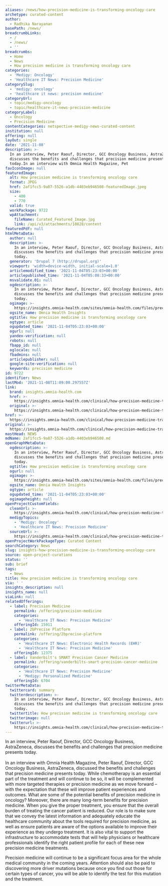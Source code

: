 ```yaml
---
aliases: /news/how-precision-medicine-is-transforming-oncology-care
archetype: curated-content
author:
  - Radhika Narayanan
basePath: /news/
breadcrumbLinks:
  - /
  - /news/
  - ''
breadcrumbs:
  - Home
  - News
  - How precision medicine is transforming oncology care
categories:
  - 'Medigy: Oncology'
  - 'Healthcare IT News: Precision Medicine'
categorySlug:
  - 'medigy: oncology'
  - 'healthcare it news: precision medicine'
categoryUrl:
  - topic/medigy-oncology
  - topic/healthcare-it-news-precision-medicine
categoryLabel:
  - Oncology
  - Precision Medicine
contentCategories: netspective-medigy-news-curated-content
institution: null
offering: null
layOut: single
date: '2021-11-08'
description: >-
  In an interview, Peter Raouf, Director, GCC Oncology Business, AstraZeneca,
  discusses the benefits and challenges that precision medicine presents
  today.In an interview with Omnia Health Magazine, Pet
favIconImage: null
featuredImage:
  alt: How precision medicine is transforming oncology care
  format: JPEG
  href: 2af1fcc5-9a87-5526-a1db-4403eb946508-featuredImage.jpeg
  size:
    - 400
    - 770
  valid: true
  workPackage: 9722
  wpAttachment:
    fileName: Curated_Featured_Image.jpg
    link: /api/v3/attachments/18828/content
featuredPdf: null
htmlMetaData:
  author: null
  description: >-
    In an interview, Peter Raouf, Director, GCC Oncology Business, AstraZeneca,
    discusses the benefits and challenges that precision medicine presents
    today.
  generator: 'Drupal 7 (http://drupal.org)'
  viewport: 'width=device-width, initial-scale=1.0'
  articlemodified_time: '2021-11-04T05:23:03+00:00'
  articlepublished_time: '2021-11-04T05:08:33+00:00'
  msvalidate.01: null
  ogdescription: >-
    In an interview, Peter Raouf, Director, GCC Oncology Business, AstraZeneca,
    discusses the benefits and challenges that precision medicine presents
    today.
  ogimage: >-
    https://insights.omnia-health.com/sites/omnia-health.com/files/precision-medicine.jpg
  ogsite_name: Omnia Health Insights
  ogtitle: How precision medicine is transforming oncology care
  ogtype: article
  ogupdated_time: '2021-11-04T05:23:03+00:00'
  ogurl: null
  yandex-verification: null
  robots: null
  fbapp_id: null
  oglocale: null
  fbadmins: null
  articlepublisher: null
  google-site-verification: null
  keywords: precision medicine
id: 9722
identifier: News
lastMod: '2021-11-08T11:09:00.297557Z'
link:
  brand: insights.omnia-health.com
  href: >-
    https://insights.omnia-health.com/clinical/how-precision-medicine-transforming-oncology-care?eM=ad0baca6cfe3d3f62666d59150aabd59ea9af68a51a26c8f0da8af6ac35fa626&eventSeriesCode=ES_OMNIAGMD&eventEditionCode=AEL00OMH&sessionCode=S_OMNHLTHNWSLTR
  original: >-
    https://insights.omnia-health.com/clinical/how-precision-medicine-transforming-oncology-care?utm_campaign=AEL00OMH_CL_Omnia_Insights_20211108&utm_emailname=AEL00OMH_AA_Omnia_Insights_Sub_20211108&utm_medium=email&utm_source=Eloqua&utm_MDMContactID=6b7b6125-c4c3-4787-9c73-496c48c59a4d&utm_campaigntype=Newsletter&utm_sub=AI%20evokes%20human%20emotion%2C%20advancements%20in%20oncology%2C%20mental%20health%20in%20Africa%20and%20more.&eM=ad0baca6cfe3d3f62666d59150aabd59ea9af68a51a26c8f0da8af6ac35fa626&eventSeriesCode=ES_OMNIAGMD&eventEditionCode=AEL00OMH&sessionCode=S_OMNHLTHNWSLTR
href: >-
  https://insights.omnia-health.com/clinical/how-precision-medicine-transforming-oncology-care?eM=ad0baca6cfe3d3f62666d59150aabd59ea9af68a51a26c8f0da8af6ac35fa626&eventSeriesCode=ES_OMNIAGMD&eventEditionCode=AEL00OMH&sessionCode=S_OMNHLTHNWSLTR
original: >-
  https://insights.omnia-health.com/clinical/how-precision-medicine-transforming-oncology-care?utm_campaign=AEL00OMH_CL_Omnia_Insights_20211108&utm_emailname=AEL00OMH_AA_Omnia_Insights_Sub_20211108&utm_medium=email&utm_source=Eloqua&utm_MDMContactID=6b7b6125-c4c3-4787-9c73-496c48c59a4d&utm_campaigntype=Newsletter&utm_sub=AI%20evokes%20human%20emotion%2C%20advancements%20in%20oncology%2C%20mental%20health%20in%20Africa%20and%20more.&eM=ad0baca6cfe3d3f62666d59150aabd59ea9af68a51a26c8f0da8af6ac35fa626&eventSeriesCode=ES_OMNIAGMD&eventEditionCode=AEL00OMH&sessionCode=S_OMNHLTHNWSLTR
mastHead: NEWS
mdName: 2af1fcc5-9a87-5526-a1db-4403eb946508.md
openGraphMetaData:
  ogdescription: >-
    In an interview, Peter Raouf, Director, GCC Oncology Business, AstraZeneca,
    discusses the benefits and challenges that precision medicine presents
    today.
  ogtitle: How precision medicine is transforming oncology care
  ogurl: null
  ogimage: >-
    https://insights.omnia-health.com/sites/omnia-health.com/files/precision-medicine.jpg
  ogsite_name: Omnia Health Insights
  ogtype: article
  ogupdated_time: '2021-11-04T05:23:03+00:00'
  ogimageheight: null
openProjectCustomFields:
  cleanUrl: >-
    https://insights.omnia-health.com/clinical/how-precision-medicine-transforming-oncology-care?eM=ad0baca6cfe3d3f62666d59150aabd59ea9af68a51a26c8f0da8af6ac35fa626&eventSeriesCode=ES_OMNIAGMD&eventEditionCode=AEL00OMH&sessionCode=S_OMNHLTHNWSLTR
  medigyTopics:
    - 'Medigy: Oncology'
    - 'Healthcare IT News: Precision Medicine'
  sourceUrl: >-
    https://insights.omnia-health.com/clinical/how-precision-medicine-transforming-oncology-care?utm_campaign=AEL00OMH_CL_Omnia_Insights_20211108&utm_emailname=AEL00OMH_AA_Omnia_Insights_Sub_20211108&utm_medium=email&utm_source=Eloqua&utm_MDMContactID=6b7b6125-c4c3-4787-9c73-496c48c59a4d&utm_campaigntype=Newsletter&utm_sub=AI%20evokes%20human%20emotion%2C%20advancements%20in%20oncology%2C%20mental%20health%20in%20Africa%20and%20more.&eM=ad0baca6cfe3d3f62666d59150aabd59ea9af68a51a26c8f0da8af6ac35fa626&eventSeriesCode=ES_OMNIAGMD&eventEditionCode=AEL00OMH&sessionCode=S_OMNHLTHNWSLTR
openProjectWorkPackageType: Curated Content
searchCategory: News
slug: insights-how-precision-medicine-is-transforming-oncology-care
source: open-project-curations
status: ''
sub: brief
tags:
  - News
title: How precision medicine is transforming oncology care
via: ' '
insights_description: null
insights_name: null
viaLink: null
relatedOfferings:
  - label: Precision Medicine
    permalink: /offering/precision-medicine
    categories:
      - 'Healthcare IT News: Precision Medicine'
    offeringId: 15911
  - label: 2bPrecise Platform
    permalink: /offering/2bprecise-platform
    categories:
      - 'Healthcare IT News: Electronic Health Records (EHR)'
      - 'Healthcare IT News: Precision Medicine'
    offeringId: 12375
  - label: Vanderbilt's SMART Precision Cancer Medicine
    permalink: /offering/vanderbilts-smart-precision-cancer-medicine
    categories:
      - 'Healthcare IT News: Precision Medicine'
      - 'Medigy: Personalized Medicine'
    offeringId: 6704
twitterMetaData:
  twittercard: summary
  twitterdescription: >-
    In an interview, Peter Raouf, Director, GCC Oncology Business, AstraZeneca,
    discusses the benefits and challenges that precision medicine presents
    today.
  twittertitle: How precision medicine is transforming oncology care
  twitterimage: null
  twitterurl: >-
    https://insights.omnia-health.com/clinical/how-precision-medicine-transforming-oncology-care
---
```

<p>In an interview, Peter Raouf, Director, GCC Oncology Business, AstraZeneca, discusses the benefits and challenges that precision medicine presents today.<br><br>In an interview with Omnia Health Magazine, Peter Raouf, Director, GCC Oncology Business, AstraZeneca, discussed the benefits and challenges that precision medicine presents today.
While chemotherapy is an essential part of the treatment and will continue to be so, it will be complemented with more targeted therapies or precision medicine as we move forward – with the expectation that these will improve patient experiences and outcomes.
What are some of the potential benefits of precision medicine in oncology?
Moreover, there are many long-term benefits for precision medicine.
When you give the proper treatment, you ensure that the overall burden of treating the cancer patient is reduced.
Our role is to make sure that we convey the latest information and adequately educate the healthcare community about the tools required for precision medicine, as well as ensure patients are aware of the options available to improve their experience as they undergo treatment.
It is also vital to support the infrastructure to accommodate tests that will help physicians or healthcare professionals identify the right patient profile for each of these new precision medicine treatments.

Precision medicine will continue to be a significant focus area for the whole medical community in the coming years.
Attention should also be paid to discovering more driver mutations because once you find out those for certain types of cancer, you will be able to identify the test for this mutation and the treatment.<br>&nbsp;</p>